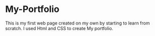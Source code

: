# My-Portfolio
This is my first web page created on my own by starting to learn from scratch. I used Html and CSS to create My portfolio.
